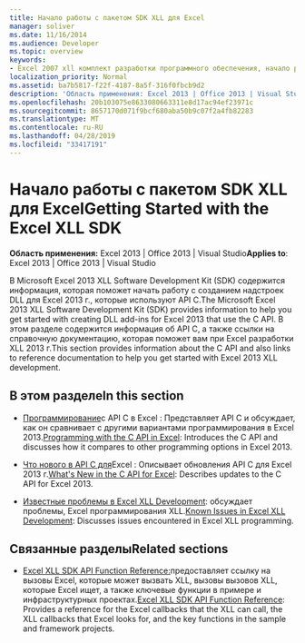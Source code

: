 ```yaml
---
title: Начало работы с пакетом SDK XLL для Excel
manager: soliver
ms.date: 11/16/2014
ms.audience: Developer
ms.topic: overview
keywords:
- Excel 2007 xll комплект разработки программного обеспечения, начало работы
localization_priority: Normal
ms.assetid: ba7b5817-f22f-4187-8a5f-316f0fbcb9d2
description: 'Область применения: Excel 2013 | Office 2013 | Visual Studio'
ms.openlocfilehash: 20b103075e8633080663311e8d17ac94ef23971c
ms.sourcegitcommit: 8657170d071f9bcf680aba50b9c07f2a4fb82283
ms.translationtype: MT
ms.contentlocale: ru-RU
ms.lasthandoff: 04/28/2019
ms.locfileid: "33417191"
---
```

# <a name="getting-started-with-the-excel-xll-sdk"></a><span data-ttu-id="53788-104">Начало работы с пакетом SDK XLL для Excel</span><span class="sxs-lookup"><span data-stu-id="53788-104">Getting Started with the Excel XLL SDK</span></span>

<span data-ttu-id="53788-105">**Область применения:** Excel 2013 | Office 2013 | Visual Studio</span><span class="sxs-lookup"><span data-stu-id="53788-105">**Applies to**: Excel 2013 | Office 2013 | Visual Studio</span></span> 
  
<span data-ttu-id="53788-106">В Microsoft Excel 2013 XLL Software Development Kit (SDK) содержится информация, которая поможет начать работу с созданием надстроек DLL для Excel 2013 г., которые используют API C.</span><span class="sxs-lookup"><span data-stu-id="53788-106">The Microsoft Excel 2013 XLL Software Development Kit (SDK) provides information to help you get started with creating DLL add-ins for Excel 2013 that use the C API.</span></span> <span data-ttu-id="53788-107">В этом разделе содержится информация об API C, а также ссылки на справочную документацию, которая поможет вам при Excel разработки XLL 2013 г.</span><span class="sxs-lookup"><span data-stu-id="53788-107">This section provides information about the C API and also links to reference documentation to help you get started with Excel 2013 XLL development.</span></span>
  
## <a name="in-this-section"></a><span data-ttu-id="53788-108">В этом разделе</span><span class="sxs-lookup"><span data-stu-id="53788-108">In this section</span></span>

- <span data-ttu-id="53788-109">[Программирование](programming-with-the-c-api-in-excel.md)с API C в Excel : Представляет API C и обсуждает, как он сравнивает с другими вариантами программирования в Excel 2013.</span><span class="sxs-lookup"><span data-stu-id="53788-109">[Programming with the C API in Excel](programming-with-the-c-api-in-excel.md): Introduces the C API and discusses how it compares to other programming options in Excel 2013.</span></span>
    
- <span data-ttu-id="53788-110">[Что нового в API C для](what-s-new-in-the-c-api-for-excel.md)Excel : Описывает обновления API C для Excel 2013 г.</span><span class="sxs-lookup"><span data-stu-id="53788-110">[What's New in the C API for Excel](what-s-new-in-the-c-api-for-excel.md): Describes updates to the C API for Excel 2013.</span></span>
    
- <span data-ttu-id="53788-111">[Известные проблемы в Excel XLL Development](known-issues-in-excel-xll-development.md): обсуждает проблемы, Excel программирования XLL.</span><span class="sxs-lookup"><span data-stu-id="53788-111">[Known Issues in Excel XLL Development](known-issues-in-excel-xll-development.md): Discusses issues encountered in Excel XLL programming.</span></span>
    
## <a name="related-sections"></a><span data-ttu-id="53788-112">Связанные разделы</span><span class="sxs-lookup"><span data-stu-id="53788-112">Related sections</span></span>

- <span data-ttu-id="53788-113">[Excel XLL SDK API Function Reference:](excel-xll-sdk-api-function-reference.md)предоставляет ссылку на вызовы Excel, которые может вызвать XLL, вызовы вызовов XLL, которые Excel ищет, а также ключевые функции в примере и инфраструктурных проектах.</span><span class="sxs-lookup"><span data-stu-id="53788-113">[Excel XLL SDK API Function Reference](excel-xll-sdk-api-function-reference.md): Provides a reference for the Excel callbacks that the XLL can call, the XLL callbacks that Excel looks for, and the key functions in the sample and framework projects.</span></span>
    

